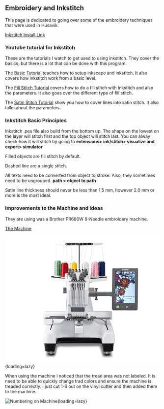 ## Embroidery and Inkstitch

This page is dedicated to going over some of the embroidery techniques that were used in Húsavík.

[Inkstitch Install Link](https://inkstitch.org/docs/install/)



### Youtube tutorial for Inkstitch

These are the tutorials I watch to get used to using inkstitch. They cover the basics, but there is a lot that can be done with this program. 

The [Basic Tutorial](https://www.youtube.com/watch?v=W7u4mPaRjIs) teaches how to setup inkscape and inkstitch. It also covers how inkstitch work from a basic level.

The [Fill Stitch Tutorial](https://www.youtube.com/watch?v=a3-qerPiJy4) covers how to do a fill stitch with Inkstitch and also the parameters. It also goes over the different type of fill stitch.

The [Satin Stitch Tutorial](https://www.youtube.com/watch?v=Sqy_QTgPYH4) show you how to cover lines into satin stitch. It also talks about the parameters. 

### Inkstitch Basic Principles

Inkstitch .pes file also build from the bottom up. The shape on the lowest on the layer will stitch first and the top object will stitch last. You can alway check how it will stitch by going to **extensions> ink/stitch> visualize and export> simulator**

Filled objects are fill stitch by default. 

Dashed line are a single stitch.

All texts need to be converted from object to stroke. Also, they sometimes need to be ungrouped. 
**path > object to path**

Satin line thickness should never be less than 1.5 mm, however 2.0 mm or more is the most ideal.

### Improvements to the Machine and Ideas
They are using was a Brother PR680W 6-Needle embroidery machine. 

[The Machine](https://sewingcraft.brother.eu/en/products/machines/semi-pro-embroidery-machines/semi-pro-embroidery-machines/pr680w)

![Brother Machine](../assets/img/embroidery/PR680W_main.png){loading=lazy}

When using the machine I noticed that the tread area was not labeled. It is need to be able to quickly change trad colors and ensure the machine is treaded correctly. I just cut 1-6 out on the vinyl cutter and then added them to the machine. 

![Numbering on Machine](../assets/img/embroidery/emb_husavik_2){loading=lazy}

